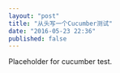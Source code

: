 ```yaml
---
layout: "post"
title: "从头写一个Cucumber测试"
date: "2016-05-23 22:36"
published: false
---
```


Placeholder for cucumber test.
